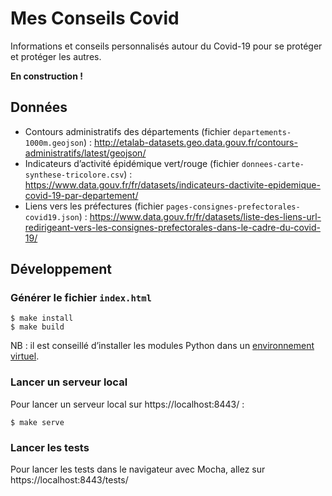 # Mes Conseils Covid

Informations et conseils personnalisés autour du Covid-19 pour se protéger et protéger les autres.

**En construction !**

## Données

-   Contours administratifs des départements (fichier `departements-1000m.geojson`) : http://etalab-datasets.geo.data.gouv.fr/contours-administratifs/latest/geojson/
-   Indicateurs d’activité épidémique vert/rouge (fichier `donnees-carte-synthese-tricolore.csv`) : https://www.data.gouv.fr/fr/datasets/indicateurs-dactivite-epidemique-covid-19-par-departement/
-   Liens vers les préfectures (fichier `pages-consignes-prefectorales-covid19.json`) : https://www.data.gouv.fr/fr/datasets/liste-des-liens-url-redirigeant-vers-les-consignes-prefectorales-dans-le-cadre-du-covid-19/

## Développement

### Générer le fichier `index.html`

```
$ make install
$ make build
```

NB : il est conseillé d’installer les modules Python dans un [environnement virtuel](https://docs.python.org/3/tutorial/venv.html).

### Lancer un serveur local

Pour lancer un serveur local sur https://localhost:8443/ :

```
$ make serve
```

### Lancer les tests

Pour lancer les tests dans le navigateur avec Mocha, allez sur https://localhost:8443/tests/

